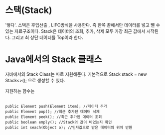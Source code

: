 스택(Stack)
===========

'쌓다'. 스택은 후입선출 , LIFO방식을 사용한다. 즉 한쪽 끝에서만 데이터를 넣고 뺄 수 있는 자료구조이다.
Stack은 데이터의 조회, 추가, 삭제 모두 가장 최근 값에서 시작된다. 그리고 최 상단 데이터를 Top이라 한다.

Java에서의 Stack 클래스
===========
자바에서의 Stack Class는 따로 지원해준다.
기본적으로 Stack<Element> stack = new Stack<>(); 으로 생성할 수 있다.
 
지원하는 함수는
  <pre>
  <code>
public Element push(Element item); //데이터 추가
public Element pop(); //최근 추가된 데이터 삭제
public Element peek(); //최근 추가된 데이터 조회
public boolean emply(); //Stack의 값이 비었는지 확인
public int seach(Object o); //인자값으로 받은 데이터의 위치 반환
</code>
</pre>
 
